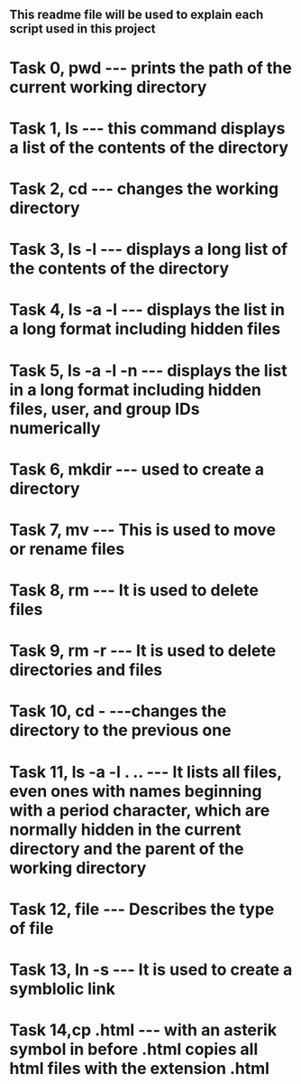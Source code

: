 ## This readme file will be used to explain each script used in this project


# Task 0, pwd --- prints the path of the current working directory
# Task 1, ls --- this command displays a list of the contents of the directory
# Task 2, cd --- changes the working directory 
# Task 3, ls -l --- displays a long list of the contents of the directory
# Task 4, ls -a -l --- displays the list in a long format including hidden files
# Task 5, ls -a -l -n --- displays the list in a long format including hidden files, user, and group IDs numerically
# Task 6, mkdir --- used to create a directory
# Task 7, mv --- This is used to move or rename files
# Task 8, rm --- It is used to delete files
# Task 9, rm -r --- It is used to delete directories and files
# Task 10, cd - ---changes the directory to the previous one 
# Task 11, ls -a -l . .. --- It lists all files, even ones with names beginning with a period character, which are normally hidden in the current directory and the parent of the working directory
# Task 12, file --- Describes the type of file 
# Task 13, ln -s --- It is used to create a symblolic link
# Task 14,cp .html --- with an asterik symbol in before .html copies all html files with the extension .html

